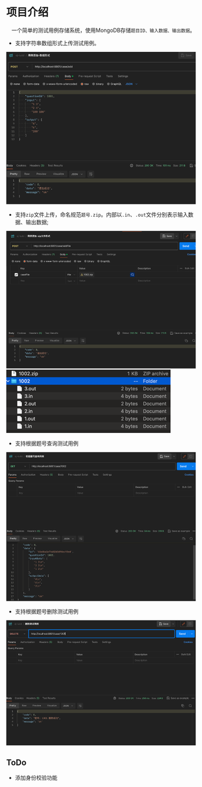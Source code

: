 # 项目介绍

&emsp;一个简单的测试用例存储系统，使用MongoDB存储`题目ID、输入数据、输出数据`。

- 支持字符串数组形式上传测试用例。

![img.png](doc/images/1.png)

- 支持`zip`文件上传，命名规范`题号.zip`。内部以`.in`、`.out`文件分别表示输入数据、输出数据;

![img.png](doc/images/2.png)
![img.png](doc/images/3.png)

- 支持根据题号查询测试用例

![img.png](doc/images/4.png)

- 支持根据题号删除测试用例

![img.png](doc/images/5.png)

## ToDo

- 添加身份校验功能
